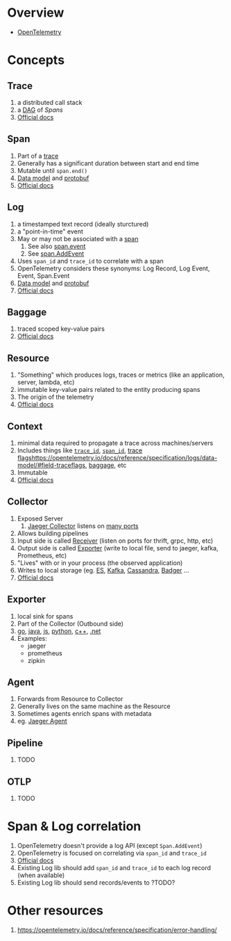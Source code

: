# Overview
- [OpenTelemetry](https://opentelemetry.io/)



# Concepts

## Trace
1. a distributed call stack
1. a [DAG](https://en.wikipedia.org/wiki/Directed_acyclic_graph) of *Spans*
1. [Official docs](https://opentelemetry.io/docs/concepts/signals/traces/)


## Span
1. Part of a [trace](https://opentelemetry.io/docs/concepts/signals/traces/)
1. Generally has a significant duration between start and end time
1. Mutable until `span.end()`
1. [Data model](https://opentelemetry.io/docs/reference/specification/trace/api/#span) and [protobuf](https://github.com/open-telemetry/opentelemetry-proto/blob/main/opentelemetry/proto/trace/v1/trace.proto)
1. [Official docs](https://opentelemetry.io/docs/concepts/signals/traces/#spans-in-opentelemetry)


## Log
1. a timestamped text record (ideally sturctured)
1. a "point-in-time" event
1. May or may not be associated with a [span](https://opentelemetry.io/docs/concepts/signals/traces/#spans-in-opentelemetry)
    1. See also [span.event](https://opentelemetry.io/docs/concepts/signals/traces/#span-events)
    1. See [span.AddEvent](https://opentelemetry.io/docs/reference/specification/trace/api/#add-events)
1. Uses `span_id` and `trace_id` to correlate with a span
1. OpenTelemetry considers these synonyms: Log Record, Log Event, Event, Span.Event
1. [Data model](https://opentelemetry.io/docs/reference/specification/logs/data-model/) and [protobuf](https://github.com/open-telemetry/opentelemetry-proto/blob/main/opentelemetry/proto/logs/v1/logs.proto)
1. [Official docs](https://opentelemetry.io/docs/concepts/signals/logs/)


## Baggage
1. traced scoped key-value pairs
1. [Official docs](https://opentelemetry.io/docs/reference/specification/overview/#baggage-signal)


## Resource
1. "Something" which produces logs, traces or metrics (like an application, server, lambda, etc)
1. immutable key-value pairs related to the entity producing spans
1. The origin of the telemetry
1. [Official docs](https://opentelemetry.io/docs/reference/specification/overview/#resources)


## Context
1. minimal data required to propagate a trace across machines/servers
1. Includes things like [`trace_id`](https://opentelemetry.io/docs/reference/specification/logs/data-model/#field-traceid), [`span_id`](https://opentelemetry.io/docs/reference/specification/logs/data-model/#field-spanid), [trace flags]()https://opentelemetry.io/docs/reference/specification/logs/data-model/#field-traceflags, [baggage](https://opentelemetry.io/docs/reference/specification/baggage/api/), etc
1. Immutable
1. [Official docs](https://opentelemetry.io/docs/reference/specification/context/)


## Collector
1. Exposed Server
    1. [Jaeger Collector](https://www.jaegertracing.io/docs/1.38/architecture/#collector) listens on [many ports](https://www.jaegertracing.io/docs/1.38/deployment/#collector)
1. Allows building pipelines
1. Input side is called [Receiver](https://opentelemetry.io/docs/collector/configuration/#receivers) (listen on ports for thrift, grpc, http, etc)
1. Output side is called [Exporter](https://opentelemetry.io/docs/collector/configuration/#exporters) (write to local file, send to jaeger, kafka, Prometheus, etc)
1. "Lives" with or in your process (the observed application)
1. Writes to local storage (eg. [ES](https://www.elastic.co/), [Kafka](https://kafka.apache.org/), [Cassandra](https://cassandra.apache.org/_/index.html), [Badger](https://github.com/dgraph-io/badger) ...
1. [Official docs](https://opentelemetry.io/docs/collector/)


## Exporter
1. local sink for spans
1. Part of the Collector (Outbound side)
1. [go](https://opentelemetry.io/docs/instrumentation/go/exporting_data/), [java](https://github.com/open-telemetry/opentelemetry-java/tree/main/exporters), [js](https://opentelemetry.io/docs/instrumentation/js/exporters/), [python](https://opentelemetry.io/docs/instrumentation/python/exporters/), [c++](https://opentelemetry.io/docs/instrumentation/cpp/exporters/), [.net](https://opentelemetry.io/docs/instrumentation/net/exporters/)
1. Examples:
    - jaeger
    - prometheus
    - zipkin


## Agent
1. Forwards from Resource to Collector
1. Generally lives on the same machine as the Resource
1. Sometimes agents enrich spans with metadata
1. eg. [Jaeger Agent](https://www.jaegertracing.io/docs/1.38/deployment/#agent)


## Pipeline
1. TODO


## OTLP
1. TODO


# Span & Log correlation
1. OpenTelemetry doesn't provide a log API (except `Span.AddEvent`)
1. OpenTelemetry is focused on correlating via `span_id` and `trace_id`
1. [Official docs](https://opentelemetry.io/docs/reference/specification/logs/#log-correlation)
1. Existing Log lib should add `span_id` and `trace_id` to each log record (when available)
1. Existing Log lib should send records/events to ?TODO?


# Other resources
1. https://opentelemetry.io/docs/reference/specification/error-handling/
